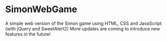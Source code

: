 # SimonWebGame
A simple web version of the Simon game using HTML, CSS and JavaScript (with jQuery and SweetAlert2)
More updates are coming to introduce new features in the future!
